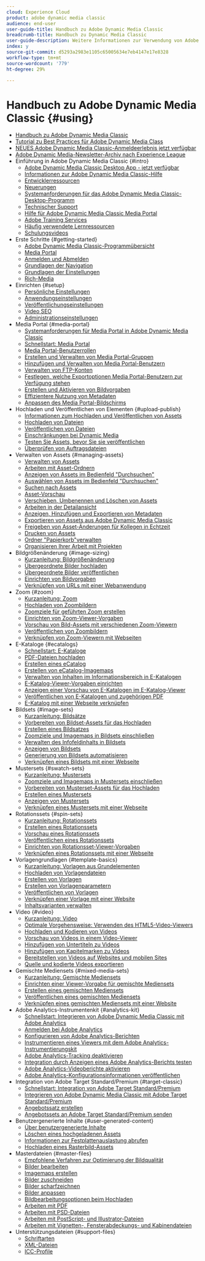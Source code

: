 ```yaml
---
cloud: Experience Cloud
product: adobe dynamic media classic
audience: end-user
user-guide-title: Handbuch zu Adobe Dynamic Media Classic
breadcrumb-title: Handbuch zu Dynamic Media Classic
user-guide-description: Weitere Informationen zur Verwendung von Adobe Dynamic Media Classic
index: y
source-git-commit: d5293a2983e1105c65005634e7eb4147e17e8328
workflow-type: tm+mt
source-wordcount: '779'
ht-degree: 29%

---
```



# Handbuch zu Adobe Dynamic Media Classic {#using}

+ [Handbuch zu Adobe Dynamic Media Classic](home.md)
+ [Tutorial zu Best Practices für Adobe Dynamic Media Class](https://experienceleague.adobe.com/docs/experience-manager-learn/dynamic-media-classic-tutorial/overview.html)
+ [NEUES Adobe Dynamic Media Classic-Anmeldeerlebnis jetzt verfügbar](new-ui-2020.md)
+ [Adobe Dynamic Media-Newsletter-Archiv nach Experience League](dynamic-media-newsletter.md)
+ Einführung in Adobe Dynamic Media Classic {#intro}
   + [Adobe Dynamic Media Classic Desktop App - jetzt verfügbar](dynamic-media-classic-desktop-app.md)
   + [Informationen zur Adobe Dynamic Media Classic-Hilfe](introduction.md)
   + [Entwicklerressourcen](developer-resources.md)
   + [Neuerungen](whats-new.md)
   + [Systemanforderungen für das Adobe Dynamic Media Classic-Desktop-Programm](system-requirements.md)
   + [Technischer Support](support.md)
   + [Hilfe für Adobe Dynamic Media Classic Media Portal](help-dmc-media-portal.md)
   + [Adobe Training Services](training-services.md)
   + [Häufig verwendete Lernressourcen](popular-resources.md)
   + [Schulungsvideos](training-videos.md)
+ Erste Schritte {#getting-started}
   + [Adobe Dynamic Media Classic-Programmübersicht](dmc-platform-overview.md)
   + [Media Portal](media-portal.md)
   + [Anmelden und Abmelden](signing-out.md)
   + [Grundlagen der Navigation](navigation-basics.md)
   + [Grundlagen der Einstellungen](setup-basics.md)
   + [Rich-Media](rich-media.md)
+ Einrichten {#setup}
   + [Persönliche Einstellungen](personal-setup.md)
   + [Anwendungseinstellungen](application-setup.md)
   + [Veröffentlichungseinstellungen](publish-setup.md)
   + [Video SEO](video-seo-search-engine-optimization.md)
   + [Administrationseinstellungen](administration-setup.md)
+ Media Portal {#media-portal}
   + [Systemanforderungen für Media Portal in Adobe Dynamic Media Classic](system-requirements-media-portal.md)
   + [Schnellstart: Media Portal](quick-start-media-portal-administration.md)
   + [Media Portal-Benutzerrollen](media-portal-user-roles.md)
   + [Erstellen und Verwalten von Media Portal-Gruppen](creating-media-portal-groups.md)
   + [Hinzufügen und Verwalten von Media Portal-Benutzern](adding-media-portal-users.md)
   + [Verwalten von FTP-Konten](ftp-accounts.md)
   + [Festlegen, welche Exportoptionen Media Portal-Benutzern zur Verfügung stehen](specifying-export-options-available-media.md)
   + [Erstellen und Aktivieren von Bildvorgaben](creating-enabling-image-presets.md)
   + [Effizientere Nutzung von Metadaten](making-efficient-metadata.md)
   + [Anpassen des Media Portal-Bildschirms](customizing-media-portal-screen.md)
+ Hochladen und Veröffentlichen von Elementen {#upload-publish}
   + [Informationen zum Hochladen und Veröffentlichen von Assets](about-asset-upload-publish.md)
   + [Hochladen von Dateien](uploading-files.md)
   + [Veröffentlichen von Dateien](publishing-files.md)
   + [Einschränkungen bei Dynamic Media](limitations.md)
   + [Testen Sie Assets, bevor Sie sie veröffentlichen](testing-assets-making-them-public.md)
   + [Überprüfen von Auftragsdateien](checking-job-files.md)
+ Verwalten von Assets {#managing-assets}
   + [Verwalten von Assets](about-managing-assets.md)
   + [Arbeiten mit Asset-Ordnern](asset-folders.md)
   + [Anzeigen von Assets im Bedienfeld &quot;Durchsuchen&quot;](viewing-assets-browse-panel.md)
   + [Auswählen von Assets im Bedienfeld &quot;Durchsuchen&quot;](selecting-assets-browse-panel.md)
   + [Suchen nach Assets](searching-assets.md)
   + [Asset-Vorschau](previewing-asset.md)
   + [Verschieben, Umbenennen und Löschen von Assets](moving-renaming-deleting-assets.md)
   + [Arbeiten in der Detailansicht](detail-view.md)
   + [Anzeigen, Hinzufügen und Exportieren von Metadaten](viewing-adding-exporting-metadata.md)
   + [Exportieren von Assets aus Adobe Dynamic Media Classic](exporting-assets-from-dmc.md)
   + [Freigeben von Asset-Änderungen für Kollegen in Echtzeit](sharing-asset-changes-peers-real.md)
   + [Drucken von Assets](printing-assets.md)
   + [Ordner &quot;Papierkorb&quot;verwalten](trash-folder.md)
   + [Organisieren Ihrer Arbeit mit Projekten](organizing-projects.md)
+ Bildgrößenänderung {#image-sizing}
   + [Kurzanleitung: Bildgrößenänderung](quick-start-image-sizing.md)
   + [Übergeordnete Bilder hochladen](uploading-master-images.md)
   + [Übergeordnete Bilder veröffentlichen](publishing-master-images.md)
   + [Einrichten von Bildvorgaben](setting-image-presets.md)
   + [Verknüpfen von URLs mit einer Webanwendung](linking-urls-web-application.md)
+ Zoom {#zoom}
   + [Kurzanleitung: Zoom](quick-start-zoom.md)
   + [Hochladen von Zoombildern](uploading-zoom-images.md)
   + [Zoomziele für geführten Zoom erstellen](creating-zoom-targets-guided-zoom.md)
   + [Einrichten von Zoom-Viewer-Vorgaben](setting-zoom-viewer-presets.md)
   + [Vorschau von Bild-Assets mit verschiedenen Zoom-Viewern](previewing-image-assets-different-zoom.md)
   + [Veröffentlichen von Zoombildern](publishing-zoom-images.md)
   + [Verknüpfen von Zoom-Viewern mit Webseiten](linking-zoom-viewers-web-pages.md)
+ E-Kataloge {#ecatalogs}
   + [Schnellstart: E-Kataloge](quick-start-ecatalog.md)
   + [PDF-Dateien hochladen](uploading-pdf-files.md)
   + [Erstellen eines eCatalog](creating-ecatalog.md)
   + [Erstellen von eCatalog-Imagemaps](creating-ecatalog-image-maps.md)
   + [Verwalten von Inhalten im Informationsbereich in E-Katalogen](info-panel-content-ecatalog.md)
   + [E-Katalog-Viewer-Vorgaben einrichten](setting-ecatalog-viewer-presets.md)
   + [Anzeigen einer Vorschau von E-Katalogen im E-Katalog-Viewer](previewing-ecatalogs-ecatalog-viewer.md)
   + [Veröffentlichen von E-Katalogen und zugehörigen PDF](publishing-ecatalogs-associated-pdfs.md)
   + [E-Katalog mit einer Webseite verknüpfen](linking-ecatalog-web-page.md)
+ Bildsets {#image-sets}
   + [Kurzanleitung: Bildsätze](quick-start-image-sets.md)
   + [Vorbereiten von Bildset-Assets für das Hochladen](preparing-image-set-assets-upload.md)
   + [Erstellen eines Bildsatzes](creating-image-set.md)
   + [Zoomziele und Imagemaps in Bildsets einschließen](including-zoom-targets-image-maps-image-sets.md)
   + [Verwalten des Infofeldinhalts in Bildsets](info-panel-content-image-sets.md)
   + [Anzeigen von Bildsets](viewing-image-sets.md)
   + [Generierung von Bildsets automatisieren](automated-image-set-generation.md)
   + [Verknüpfen eines Bildsets mit einer Webseite](linking-image-set-web-page.md)
+ Mustersets {#swatch-sets}
   + [Kurzanleitung: Mustersets](quick-start-swatch-sets.md)
   + [Zoomziele und Imagemaps in Mustersets einschließen](including-zoom-targets-image-maps-swatch-sets.md)
   + [Vorbereiten von Musterset-Assets für das Hochladen](preparing-swatch-set-assets-upload.md)
   + [Erstellen eines Mustersets](creating-swatch-set.md)
   + [Anzeigen von Mustersets](viewing-swatch-sets.md)
   + [Verknüpfen eines Mustersets mit einer Webseite](linking-swatch-set-web-page.md)
+ Rotationssets {#spin-sets}
   + [Kurzanleitung: Rotationssets](quick-start-spin-sets.md)
   + [Erstellen eines Rotationssets](creating-spin-set.md)
   + [Vorschau eines Rotationssets](previewing-spin-set.md)
   + [Veröffentlichen eines Rotationssets](publishing-spin-set.md)
   + [Einrichten von Rotationsset-Viewer-Vorgaben](setting-spin-set-viewer-presets.md)
   + [Verknüpfen eines Rotationssets mit einer Webseite](linking-spin-set-web-page.md)
+ Vorlagengrundlagen {#template-basics}
   + [Kurzanleitung: Vorlagen aus Grundelementen](quick-start-template-basics.md)
   + [Hochladen von Vorlagendateien](uploading-template-files.md)
   + [Erstellen von Vorlagen](creating-template.md)
   + [Erstellen von Vorlagenparametern](creating-template-parameters.md)
   + [Veröffentlichen von Vorlagen](publishing-templates.md)
   + [Verknüpfen einer Vorlage mit einer Website](linking-template-web-page.md)
   + [Inhaltsvarianten verwalten](content-variations.md)
+ Video {#video}
   + [Kurzanleitung: Video](quick-start-video.md)
   + [Optimale Vorgehensweise: Verwenden des HTML5-Video-Viewers](best-practice-using-html5-video.md)
   + [Hochladen und Kodieren von Videos](uploading-encoding-videos.md)
   + [Vorschau von Videos in einem Video-Viewer](previewing-videos-video-viewer.md)
   + [Hinzufügen von Untertiteln zu Videos](adding-captions-video.md)
   + [Hinzufügen von Kapitelmarken zu Videos](adding-chapter-markers-video.md)
   + [Bereitstellen von Videos auf Websites und mobilen Sites](deploying-video-websites-mobile-sites.md)
   + [Quelle und kodierte Videos exportieren](exporting-source-encoded-videos.md)
+ Gemischte Mediensets {#mixed-media-sets}
   + [Kurzanleitung: Gemischte Mediensets](quick-start-mixed-media-sets.md)
   + [Einrichten einer Viewer-Vorgabe für gemischte Mediensets](setting-mixed-media-set-viewer.md)
   + [Erstellen eines gemischten Mediensets](creating-mixed-media-set.md)
   + [Veröffentlichen eines gemischten Mediensets](publishing-mixed-media-set.md)
   + [Verknüpfen eines gemischten Mediensets mit einer Website](linking-mixed-media-set-web.md)
+ Adobe Analytics-Instrumentenkit {#analytics-kit}
   + [Schnellstart: Integrieren von Adobe Dynamic Media Classic mit Adobe Analytics](quick-start-integrating-dmc-analytics.md)
   + [Anmelden bei Adobe Analytics](log-analytics.md)
   + [Konfigurieren von Adobe Analytics-Berichten](configuring-analytics-reports.md)
   + [Instrumentieren eines Viewers mit dem Adobe Analytics-Instrumentierungskit](instrumenting-viewer-using-analytics-instrumentation.md)
   + [Adobe Analytics-Tracking deaktivieren](disabling-analytics-tracking.md)
   + [Integration durch Anzeigen eines Adobe Analytics-Berichts testen](testing-integration-viewing-analytics-report.md)
   + [Adobe Analytics-Videoberichte aktivieren](enabling-analytics-video-reports.md)
   + [Adobe Analytics-Konfigurationsinformationen veröffentlichen](publishing-analytics-configuration-information.md)
+ Integration von Adobe Target Standard/Premium {#target-classic}
   + [Schnellstart: Integration von Adobe Target Standard/Premium](quick-start-target-integration.md)
   + [Integrieren von Adobe Dynamic Media Classic mit Adobe Target Standard/Premium](integrating-dmc-with-target.md)
   + [Angebotssatz erstellen](creating-offer-set.md)
   + [Angebotssets an Adobe Target Standard/Premium senden](pushing-offer-sets-target.md)
+ Benutzergenerierte Inhalte {#user-generated-content}
   + [Über benutzergenerierte Inhalte](about-ugc.md)
   + [Löschen eines hochgeladenen Assets](deleting-uploaded-asset.md)
   + [Informationen zur Festplattenauslastung abrufen](getting-disk-usage-information.md)
   + [Hochladen eines Rasterbild-Assets](uploading-image-asset-or-vector.md)
+ Masterdateien {#master-files}
   + [Empfohlene Verfahren zur Optimierung der Bildqualität](best-practices-optimizing-quality-images.md)
   + [Bilder bearbeiten](editing-images.md)
   + [Imagemaps erstellen](creating-image-maps.md)
   + [Bilder zuschneiden](cropping-image.md)
   + [Bilder scharfzeichnen](sharpening-image.md)
   + [Bilder anpassen](adjusting-image.md)
   + [Bildbearbeitungsoptionen beim Hochladen](image-editing-options-upload.md)
   + [Arbeiten mit PDF](pdfs.md)
   + [Arbeiten mit PSD-Dateien](psd-files.md)
   + [Arbeiten mit PostScript- und Illustrator-Dateien](postscript-illustrator-files.md)
   + [Arbeiten mit Vignetten-, Fensterabdeckungs- und Kabinendateien](vignette-window-covering-cabinet-files.md)
+ Unterstützungsdateien {#support-files}
   + [Schriftarten](fonts.md)
   + [XML-Dateien](xml-files.md)
   + [ICC-Profile](icc-profiles.md)
